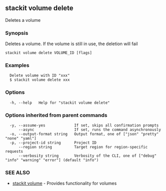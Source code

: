 ## stackit volume delete

Deletes a volume

### Synopsis

Deletes a volume.
If the volume is still in use, the deletion will fail


```
stackit volume delete VOLUME_ID [flags]
```

### Examples

```
  Delete volume with ID "xxx"
  $ stackit volume delete xxx
```

### Options

```
  -h, --help   Help for "stackit volume delete"
```

### Options inherited from parent commands

```
  -y, --assume-yes             If set, skips all confirmation prompts
      --async                  If set, runs the command asynchronously
  -o, --output-format string   Output format, one of ["json" "pretty" "none" "yaml"]
  -p, --project-id string      Project ID
      --region string          Target region for region-specific requests
      --verbosity string       Verbosity of the CLI, one of ["debug" "info" "warning" "error"] (default "info")
```

### SEE ALSO

* [stackit volume](./stackit_volume.md)	 - Provides functionality for volumes

